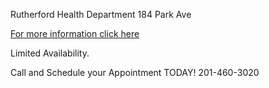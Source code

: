 Rutherford Health Department 184 Park Ave

[For more information click here](/departments/health/2023/03/13/blood-screening)

Limited Availability.

Call and Schedule your Appointment TODAY! 201-460-3020
